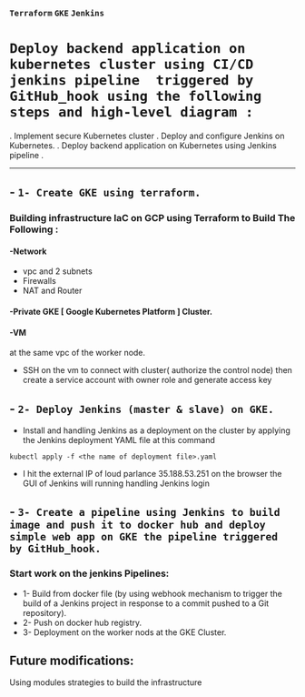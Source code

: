 ### `Terraform` `GKE` `Jenkins`
# `Deploy backend application on kubernetes cluster using CI/CD jenkins pipeline  triggered by GitHub_hook using the following steps and high-level diagram :`
. Implement secure Kubernetes cluster
. Deploy and configure Jenkins on Kubernetes.
. Deploy backend application on Kubernetes using Jenkins pipeline .
____________________________________________________________________________________________________________
## - `1- Create GKE using terraform.`
### Building infrastructure IaC on GCP using Terraform to Build The Following : 
#### -Network 
- vpc and 2 subnets  
- Firewalls 
- NAT  and Router
#### -Private GKE [ Google Kubernetes Platform ] Cluster. 
#### -VM
at the same vpc of the worker node.
 - SSH on the vm to connect with cluster( authorize the control node)
then create a service account with owner role and generate access key

## - `2- Deploy Jenkins (master & slave) on GKE.`
* Install and handling Jenkins as a deployment on the cluster by applying the Jenkins deployment YAML file
at this command
```
kubectl apply -f <the name of deployment file>.yaml
```
* I hit the external IP of loud parlance 35.188.53.251 on the browser the GUI of Jenkins will running
handling Jenkins login

## - `3- Create a pipeline using Jenkins to build image and push it to docker hub and deploy simple web app on GKE the pipeline triggered by GitHub_hook.`
### Start work on the jenkins Pipelines:
* 1- Build from docker file (by using webhook mechanism to trigger the build of a Jenkins project in response to a commit pushed to a Git repository).
* 2- Push on docker hub registry.
* 3- Deployment on the worker nods at the GKE Cluster.


## Future modifications:
 Using modules strategies to build the infrastructure 



